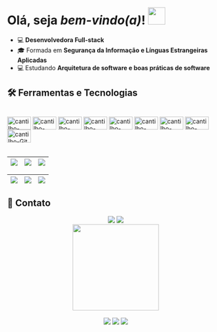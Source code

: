 # Olá, seja _bem-vindo(a)_! <img src="https://media.giphy.com/media/hvRJCLFzcasrR4ia7z/giphy.gif" width="40px">



* 💻 **Desenvolvedora Full-stack**
* 🎓 Formada em **Segurança da Informação e Línguas Estrangeiras Aplicadas**
* 💻 Estudando **Arquitetura de software e boas práticas de software**


## 🛠️ Ferramentas e Tecnologias

<div style="display: inline_block"><br>
  <img title="Javascript" align="center" alt="cantilho-javascript" height="30" width="55" src="https://cdn.jsdelivr.net/gh/devicons/devicon/icons/javascript/javascript-original.svg">
  <img title="Python" align="center" alt="cantilho-python" height="30" width="55" src="https://cdn.jsdelivr.net/gh/devicons/devicon/icons/python/python-original.svg">
  <img title="Typescript" align="center" alt="cantilho-typescript" height="30" width="55" src="https://cdn.jsdelivr.net/gh/devicons/devicon/icons/typescript/typescript-original.svg">
  <img title="HTML 5" align="center" alt="cantilho-HTML5" height="30" width="55" src="https://cdn.jsdelivr.net/gh/devicons/devicon/icons/html5/html5-original.svg">
  <img title="CSS 3" align="center" alt="cantilho-CSS3" height="30" width="55" src="https://cdn.jsdelivr.net/gh/devicons/devicon/icons/css3/css3-original.svg">
  <img title="PHP" align="center" alt="cantilho-php" height="30" width="55" src="https://cdn.jsdelivr.net/gh/devicons/devicon/icons/php/php-original.svg">
  <img title="PostGreSQL" align="center" alt="cantilho-PostGreSQL" height="30" width="55" src="https://cdn.jsdelivr.net/gh/devicons/devicon/icons/postgresql/postgresql-original.svg"/>
  <img title="MySQL" align="center" alt="cantilho-MySQL" height="30" width="55" src="https://cdn.jsdelivr.net/gh/devicons/devicon/icons/mysql/mysql-original.svg"/>  
  <img title="Github" align="center" alt="cantilho-Git" height="30" width="55" src="https://cdn.jsdelivr.net/gh/devicons/devicon/icons/git/git-original.svg"/>
</div>  
<br>


| ![](http://github-profile-summary-cards.vercel.app/api/cards/stats?username=beatriz-cantilho&theme=nord_dark) | ![](http://github-profile-summary-cards.vercel.app/api/cards/repos-per-language?username=beatriz-cantilho&hide=Html&theme=nord_dark) | ![](http://github-profile-summary-cards.vercel.app/api/cards/most-commit-language?username=beatriz-cantilho&theme=nord_dark) |
| :-: | :-: | :-: |

| ![](http://github-profile-summary-cards.vercel.app/api/cards/profile-details?username=beatriz-cantilho&theme=nord_dark) | ![](https://github-readme-streak-stats.herokuapp.com/?user=beatriz-cantilho&hide_border=true&date_format=M%20j%5B%2C%20Y%5D&background=2D3742&stroke=2D3742&ring=6bbbca&fire=6bbbca&currStreakNum=fff&sideNums=6bbbca&currStreakLabel=6bbbca&sideLabels=fff&dates=fff) | ![](https://github-readme-stats.vercel.app/api/top-langs/?username=beatriz-cantilho&layout=compact&langs_count=7&theme=github_dark)
| :-: | :-: | :-: |



## 📱 Contato


<div align="center"> 
  <a href="https://www.linkedin.com/in/beatriz-cantilho/" target="_blank">
  <img src="https://img.shields.io/badge/-LinkedIn-%230077B5?style=for-the-badge&logo=linkedin&logoColor=white" target="_blank"></a> 
  <a href = "mailto:bcantilho@protonmail.com">
  <img src="https://img.shields.io/badge/-Gmail-%23333?style=for-the-badge&logo=gmail&logoColor=white" target="_blank"></a>
</div> 



<div align="center">
  <img align="center" src="https://img.freepik.com/vetores-gratis/programador-masculino-trabalhando-no-computador-na-parede-do-escritorio-com-adesivos-de-lembrete-pendurados-desenvolvedor-criando-nova-codificacao-de-interface-de-software-e-administrador-de-sistema-de-programacao-ou-personagem-de-designer_575670-1159.jpg?w=1060&t=st=1666820614~exp=1666821214~hmac=86e787b094166b46de6d0ce4e30e2031949f1f05ca694e86c11137be3ce559c8" width="200px">
  <br><br>
  <img src="https://komarev.com/ghpvc/?username=beatriz-cantilho&color=blue&style=for-the-badge">
  <img src="https://img.shields.io/github/followers/beatriz-cantilho?style=for-the-badge">
  <img src="https://img.shields.io/github/stars/beatriz-cantilho?style=for-the-badge">
</div>
